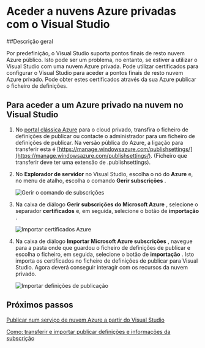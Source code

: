 <properties 
   pageTitle="Aceder a nuvens Azure privadas com o Visual Studio | Microsoft Azure"
   description="Saiba como aceder a nuvem privado recursos utilizando o Visual Studio."
   services="visual-studio-online"
   documentationCenter="na"
   authors="TomArcher"
   manager="douge"
   editor="" />
<tags 
   ms.service="multiple"
   ms.devlang="dotnet"
   ms.topic="article"
   ms.tgt_pltfrm="na"
   ms.workload="multiple"
   ms.date="08/15/2016"
   ms.author="tarcher" />

# <a name="accessing-private-azure-clouds-with-visual-studio"></a>Aceder a nuvens Azure privadas com o Visual Studio

##<a name="overview"></a>Descrição geral

Por predefinição, o Visual Studio suporta pontos finais de resto nuvem Azure público. Isto pode ser um problema, no entanto, se estiver a utilizar o Visual Studio com uma nuvem Azure privada. Pode utilizar certificados para configurar o Visual Studio para aceder a pontos finais de resto nuvem Azure privado. Pode obter estes certificados através da sua Azure publicar o ficheiro de definições.

## <a name="to-access-a-private-azure-cloud-in-visual-studio"></a>Para aceder a um Azure privado na nuvem no Visual Studio

1. No [portal clássica Azure](http://go.microsoft.com/fwlink/?LinkID=213885) para o cloud privado, transfira o ficheiro de definições de publicar ou contacte o administrador para um ficheiro de definições de publicar. Na versão pública do Azure, a ligação para transferir esta é [https://manage.windowsazure.com/publishsettings/](https://manage.windowsazure.com/publishsettings/). (Ficheiro que transferir deve ter uma extensão de .publishsettings).

1. No **Explorador de servidor** no Visual Studio, escolha o nó do **Azure** e, no menu de atalho, escolha o comando **Gerir subscrições** .

    ![Gerir o comando de subscrições](./media/vs-azure-tools-access-private-azure-clouds-with-visual-studio/IC790778.png)

1. Na caixa de diálogo **Gerir subscrições do Microsoft Azure** , selecione o separador **certificados** e, em seguida, selecione o botão de **importação** .

    ![Importar certificados Azure](./media/vs-azure-tools-access-private-azure-clouds-with-visual-studio/IC790779.png)

1. Na caixa de diálogo **Importar Microsoft Azure subscrições** , navegue para a pasta onde que guardou o ficheiro de definições de publicar e escolha o ficheiro, em seguida, selecione o botão de **importação** . Isto importa os certificados no ficheiro de definições de publicar para Visual Studio. Agora deverá conseguir interagir com os recursos da nuvem privado.

    ![Importar definições de publicação](./media/vs-azure-tools-access-private-azure-clouds-with-visual-studio/IC790780.png)

## <a name="next-steps"></a>Próximos passos

[Publicar num serviço de nuvem Azure a partir do Visual Studio](https://msdn.microsoft.com/library/azure/ee460772.aspx)

[Como: transferir e importar publicar definições e informações da subscrição](https://msdn.microsoft.com/library/dn385850(v=nav.70).aspx)

